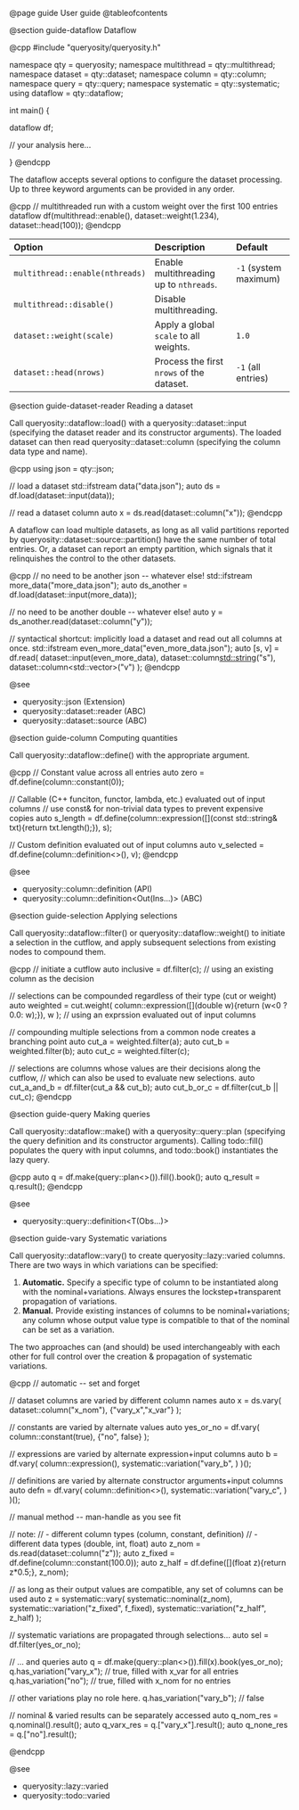 @page guide User guide
@tableofcontents

@section guide-dataflow Dataflow

@cpp
#include "queryosity/queryosity.h"

namespace qty = queryosity;
namespace multithread = qty::multithread;
namespace dataset = qty::dataset;
namespace column = qty::column;
namespace query = qty::query;
namespace systematic = qty::systematic;
using dataflow = qty::dataflow;

int main() {

  dataflow df;

  // your analysis here...

}
@endcpp

The dataflow accepts several options to configure the dataset processing. 
Up to three keyword arguments can be provided in any order.

@cpp
// multithreaded run with a custom weight over the first 100 entries
dataflow df(multithread::enable(), dataset::weight(1.234), dataset::head(100));
@endcpp

| Option | Description | Default |
| :--- | :--- | :--- |
| `multithread::enable(nthreads)` | Enable multithreading up to `nthreads`. | `-1` (system maximum) |
| `multithread::disable()` | Disable multithreading. | |
| `dataset::weight(scale)` | Apply a global `scale` to all weights. | `1.0` |
| `dataset::head(nrows)` | Process the first `nrows` of the dataset. | `-1` (all entries) |

@section guide-dataset-reader Reading a dataset

Call queryosity::dataflow::load() with a queryosity::dataset::input (specifying the dataset reader and its constructor arguments).
The loaded dataset can then read queryosity::dataset::column (specifying the column data type and name).

@cpp
using json = qty::json;

// load a dataset
std::ifstream data("data.json");
auto ds = df.load(dataset::input<json>(data));

// read a dataset column
auto x = ds.read(dataset::column<double>("x"));
@endcpp

A dataflow can load multiple datasets, as long as all valid partitions reported by queryosity::dataset::source::partition() have the same number of total entries.
Or, a dataset can report an empty partition, which signals that it relinquishes the control to the other datasets.

@cpp
// no need to be another json -- whatever else!
std::ifstream more_data("more_data.json");
auto ds_another = df.load(dataset::input<json>(more_data));

// no need to be another double -- whatever else!
auto y = ds_another.read(dataset::column<double>("y"));

// syntactical shortcut: implicitly load a dataset and read out all columns at once.
std::ifstream even_more_data("even_more_data.json");
auto [s, v] = df.read(
  dataset::input<json>(even_more_data),
  dataset::column<std::string>("s"),
  dataset::column<std::vector<double>>("v")
  );
@endcpp

@see 
- queryosity::json (Extension)
- queryosity::dataset::reader (ABC)
- queryosity::dataset::source (ABC)

@section guide-column Computing quantities

Call queryosity::dataflow::define() with the appropriate argument.

@cpp
// Constant value across all entries
auto zero = df.define(column::constant(0));

// Callable (C++ funciton, functor, lambda, etc.) evaluated out of input columns
// use const& for non-trivial data types to prevent expensive copies
auto s_length = df.define(column::expression([](const std::string& txt){return txt.length();}), s);

// Custom definition evaluated out of input columns
auto v_selected = df.define(column::definition<>(), v);
@endcpp

@see 
- queryosity::column::definition (API)
- queryosity::column::definition<Out(Ins...)> (ABC)

@section guide-selection Applying selections

Call queryosity::dataflow::filter() or queryosity::dataflow::weight() to initiate a selection in the cutflow, and apply subsequent selections from existing nodes to compound them. 

@cpp
// initiate a cutflow 
auto inclusive = df.filter(c); // using an existing column as the decision

// selections can be compounded regardless of their type (cut or weight)
auto weighted = cut.weight(
  column::expression([](double w){return (w<0 ? 0.0: w);}), w
  ); // using an exprssion evaluated out of input columns

// compounding multiple selections from a common node creates a branching point
auto cut_a = weighted.filter(a);
auto cut_b = weighted.filter(b);
auto cut_c = weighted.filter(c);

// selections are columns whose values are their decisions along the cutflow,
// which can also be used to evaluate new selections.
auto cut_a_and_b = df.filter(cut_a && cut_b);
auto cut_b_or_c = df.filter(cut_b || cut_c);
@endcpp

@section guide-query Making queries

Call queryosity::dataflow::make() with a queryosity::query::plan (specifying the query definition and its constructor arguments).
Calling todo::fill() populates the query with input columns, and todo::book() instantiates the lazy query.

@cpp
auto q = df.make(query::plan<>()).fill().book();
auto q_result = q.result();
@endcpp

@see 
- queryosity::query::definition<T(Obs...)>

@section guide-vary Systematic variations

Call queryosity::dataflow::vary() to create queryosity::lazy::varied columns. 
There are two ways in which variations can be specified:

1. **Automatic.** Specify a specific type of column to be instantiated along with the nominal+variations. Always ensures the lockstep+transparent propagation of variations.
2. **Manual.** Provide existing instances of columns to be nominal+variations; any column whose output value type is compatible to that of the nominal can be set as a variation.

The two approaches can (and should) be used interchangeably with each other for full control over the creation & propagation of systematic variations.

@cpp
// automatic -- set and forget

// dataset columns are varied by different column names
auto x = ds.vary(
  dataset::column("x_nom"),
  {"vary_x","x_var"}
  );

// constants are varied by alternate values
auto yes_or_no = df.vary(
  column::constant(true),
  {"no", false}
  );

// expressions are varied by alternate expression+input columns
auto b = df.vary(
  column::expression(),
  systematic::variation("vary_b", )
  )();

// definitions are varied by alternate constructor arguments+input columns
auto defn = df.vary(
  column::definition<>(),
  systematic::variation("vary_c", )
  )();

// manual method -- man-handle as you see fit

// note:
// - different column types (column, constant, definition)
// - different data types (double, int, float)
auto z_nom = ds.read(dataset::column<double>("z"));
auto z_fixed = df.define(column::constant<int>(100.0));
auto z_half = df.define([](float z){return z*0.5;}, z_nom);

// as long as their output values are compatible, any set of columns can be used
auto z = systematic::vary(
  systematic::nominal(z_nom), 
  systematic::variation("z_fixed", f_fixed), 
  systematic::variation("z_half", z_half)
  );

// systematic variations are propagated through selections...
auto sel = df.filter(yes_or_no);

// ... and queries
auto q = df.make(query::plan<>()).fill(x).book(yes_or_no);
q.has_variation("vary_x"); // true, filled with x_var for all entries
q.has_variation("no"); // true, filled with x_nom for no entries

// other variations play no role here.
q.has_variation("vary_b"); // false

// nominal & varied results can be separately accessed
auto q_nom_res = q.nominal().result();
auto q_varx_res = q.["vary_x"].result();
auto q_none_res = q.["no"].result();

@endcpp

@see 
- queryosity::lazy::varied
- queryosity::todo::varied
